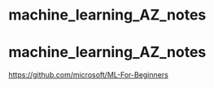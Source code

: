 # machine_learning_AZ_notes
# machine_learning_AZ_notes



https://github.com/microsoft/ML-For-Beginners
